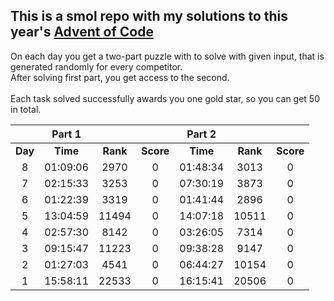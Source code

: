 This is a smol repo with my solutions to this year's [Advent of Code](https://adventofcode.com/2019)
---
On each day you get a two-part puzzle with to solve with given input, that is generated randomly for every competitor.
<br>
After solving first part, you get access to the second.
<br>
<br>
Each task solved successfully awards you one gold star, so you can get 50 in total.

　|**Part 1**|　|　|**Part 2**|　|　
:-----:|:-----:|:-----:|:-----:|:-----:|:-----:|:-----:
**Day**|**Time**|**Rank**|**Score**|**Time**|**Rank**|**Score**
8|01:09:06|2970|0|01:48:34|3013|0
7|02:15:33|3253|0|07:30:19|3873|0
6|01:22:39|3319|0|01:41:44|2896|0
5|13:04:59|11494|0|14:07:18|10511|0
4|02:57:30|8142|0|03:26:05|7314|0
3|09:15:47|11223|0|09:38:28|9147|0
2|01:27:03|4541|0|06:44:27|10154|0
1|15:58:11|22533|0|16:15:41|20506|0